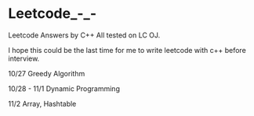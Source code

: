 Leetcode_-_-
============
Leetcode Answers by C++
All tested on LC OJ.

I hope this could be the last time for me to write leetcode with c++ before interview.

10/27 
Greedy Algorithm 

10/28 - 11/1
Dynamic Programming

11/2 
Array, Hashtable
